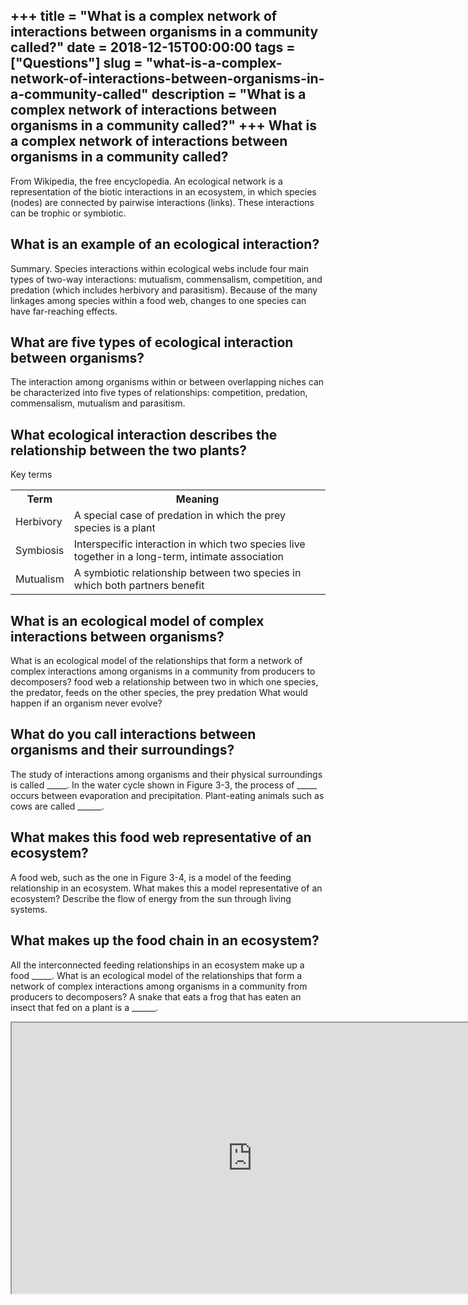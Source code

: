+++
title = "What is a complex network of interactions between organisms in a community called?"
date = 2018-12-15T00:00:00
tags = ["Questions"]
slug = "what-is-a-complex-network-of-interactions-between-organisms-in-a-community-called"
description = "What is a complex network of interactions between organisms in a community called?"
+++
What is a complex network of interactions between organisms in a community called?
----------------------------------------------------------------------------------

From Wikipedia, the free encyclopedia. An ecological network is a representation of the biotic interactions in an ecosystem, in which species (nodes) are connected by pairwise interactions (links). These interactions can be trophic or symbiotic.

What is an example of an ecological interaction?
------------------------------------------------

Summary. Species interactions within ecological webs include four main types of two-way interactions: mutualism, commensalism, competition, and predation (which includes herbivory and parasitism). Because of the many linkages among species within a food web, changes to one species can have far-reaching effects.

What are five types of ecological interaction between organisms?
----------------------------------------------------------------

The interaction among organisms within or between overlapping niches can be characterized into five types of relationships: competition, predation, commensalism, mutualism and parasitism.

What ecological interaction describes the relationship between the two plants?
------------------------------------------------------------------------------

Key terms

<table><tr><th>Term</th><th>Meaning</th></tr><tr><td>Herbivory</td><td>A special case of predation in which the prey species is a plant</td></tr><tr><td>Symbiosis</td><td>Interspecific interaction in which two species live together in a long-term, intimate association</td></tr><tr><td>Mutualism</td><td>A symbiotic relationship between two species in which both partners benefit</td></tr></table>

What is an ecological model of complex interactions between organisms?
----------------------------------------------------------------------

What is an ecological model of the relationships that form a network of complex interactions among organisms in a community from producers to decomposers? food web a relationship between two in which one species, the predator, feeds on the other species, the prey predation What would happen if an organism never evolve?

What do you call interactions between organisms and their surroundings?
-----------------------------------------------------------------------

The study of interactions among organisms and their physical surroundings is called \_\_\_\_\_. In the water cycle shown in Figure 3-3, the process of \_\_\_\_\_ occurs between evaporation and precipitation. Plant-eating animals such as cows are called \_\_\_\_\_\_.

What makes this food web representative of an ecosystem?
--------------------------------------------------------

A food web, such as the one in Figure 3-4, is a model of the feeding relationship in an ecosystem. What makes this a model representative of an ecosystem? Describe the flow of energy from the sun through living systems.

What makes up the food chain in an ecosystem?
---------------------------------------------

All the interconnected feeding relationships in an ecosystem make up a food \_\_\_\_\_. What is an ecological model of the relationships that form a network of complex interactions among organisms in a community from producers to decomposers? A snake that eats a frog that has eaten an insect that fed on a plant is a \_\_\_\_\_\_.

<iframe allow="accelerometer; autoplay; clipboard-write; encrypted-media; gyroscope; picture-in-picture" allowfullscreen="" class="__youtube_prefs__  epyt-is-override  no-lazyload" data-no-lazy="1" data-origheight="433" data-origwidth="770" data-skipgform_ajax_framebjll="" height="433" id="_ytid_51225" loading="lazy" src="https://www.youtube.com/embed/q2zdiLn3gSE?enablejsapi=1&autoplay=0&cc_load_policy=0&cc_lang_pref=&iv_load_policy=1&loop=0&modestbranding=0&rel=1&fs=1&playsinline=0&autohide=2&theme=dark&color=red&controls=1&" title="YouTube player" width="770"></iframe>